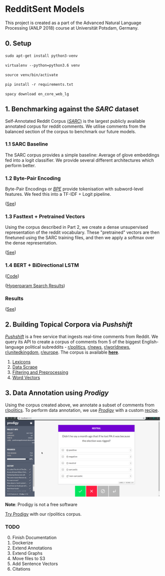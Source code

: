 # RedditSent Models

This project is created as a part of the Advanced Natural Language Processing (ANLP 2018) course at Universität Potsdam, Germany.   


## 0. Setup

`sudo apt-get install python3-venv`

`virtualenv --python=python3.6 venv`

`source venv/bin/activate`

`pip install -r requirements.txt`

`spacy download en_core_web_lg`

## 1. Benchmarking against the *SARC* dataset 

Self-Annotated Reddit Corpus [(*SARC*)](https://github.com/NLPrinceton/SARC) is the largest publicly available annotated corpus for reddit comments. We utilise comments from the balanced section of the corpus to benchmark our future models. 

### 1.1 SARC Baseline
The SARC corpus provides a simple baseline: Average of glove embeddings fed into a logit classifier. We provide several different architectures which perform better. 

### 1.2 Byte-Pair Encoding
Byte-Pair Encodings or [*BPE*](https://github.com/bheinzerling/bpemb) provide tokenisation with subword-level features. We feed this into a TF-IDF + Logit pipeline. 

([See](utils/classifiers/baseline+subword.ipynb))

### 1.3 Fasttext + Pretrained Vectors
Using the corpus described in Part 2, we create a dense unsupervised representation of the reddit vocabulary. These "pretrained" vectors are then finetuned using the SARC training files, and then we apply a softmax over the dense representation. 

([See](docs/vectors.md))

### 1.4 BERT + BiDirectional LSTM
([Code](utils/classifiers/bert-hp.py))

([Hyperparam Search Results](results/bert_param_selection.txt))


### Results

([See](docs/results.md))


## 2. Building Topical Corpora via *Pushshift*

[*Pushshift*](http://pushshift.io/) is a free service that ingests real-time comments from Reddit. We query its API to create a corpus of comments from 5 of the biggest English-language political subreddits - [r/politics](http://reddit.com/r/politics), [r/news](http://reddit.com/r/news/), [r/worldnews](http://reddit.com/r/worldnews/), [r/unitedkingdom](http://reddit.com/r/unitedkingdom), [r/europe](http://reddit.com/r/europe/). The corpus is available [**here**](https://tinyurl.com/y5rkylj4).


1. [Lexicons](docs/lexicons.md)
2. [Data Scrape](docs/data.md)
3. [Filtering and Preprocessing](docs/preprocessing.md)
4. [Word Vectors](docs/vectors.md)

## 3. Data Annotation using *Prodigy* 

Using the corpus created above, we annotate a subset of comments from [r/politics](https://reddit.com/r/politics/). To perform data annotation, we use [*Prodigy*](https://prodi.gy/) with a custom [recipe](utils/recipe.py). 


![Prodigy](img/prodigy-example.gif)

**Note**: Prodigy is not a free software


[Try Prodigy](https://redditsent-corpus.serveo.net/) with our r/politics corpus. 


### TODO
0. Finish Documentation
1. Dockerize
2. Extend Annotations
3. Extend Graphs
4. Move files to S3
5. Add Sentence Vectors
6. Citations
